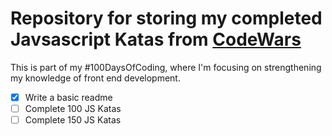 # Repository for storing my completed Javsascript Katas from [CodeWars](https://codewars.com)

This is part of my #100DaysOfCoding, where I'm focusing on strengthening my knowledge of front end development.

- [x] Write a basic readme
- [ ] Complete 100 JS Katas
- [ ] Complete 150 JS Katas
